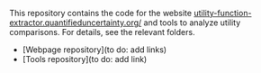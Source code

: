 [](./packages/webpage-refactor/public/example-graph.png)

This repository contains the code for the website [utility-function-extractor.quantifieduncertainty.org/](https://utility-function-extractor.quantifieduncertainty.org/) and tools to analyze utility comparisons. For details, see the relevant folders.

- [Webpage repository](to do: add links)
- [Tools repository](to do: add link)

[](./packages/webpage-refactor/public/example-table.png)
